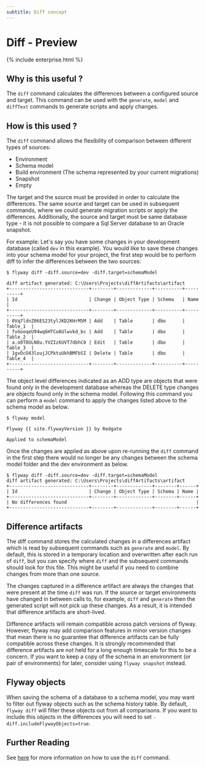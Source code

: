 ```yaml
---
subtitle: Diff concept
---
```


# Diff - Preview

{% include enterprise.html %}

## Why is this useful ?

The `diff` command calculates the differences between a configured source and target. This command can be used with the `generate`, `model` and `diffText` commands to generate scripts and apply changes.

## How is this used ?

The `diff` command allows the flexibility of comparison between different types of sources:
 - Environment
 - Schema model
 - Build environment (The schema represented by your current migrations)
 - Snapshot
 - Empty

The target and the source must be provided in order to calculate the differences. The same source and target can be used in subsequent commands, where we could generate migration scripts or apply the differences. Additionally, the source and target must be same database type - it is not possible to compare a Sql Server database to an Oracle snapshot.

For example: Let's say you have some changes in your development database (called `dev` in this example). You would like to save these changes into your schema model for your project, the first step would be to perform diff to infer the differences between the two sources:

```
$ flyway diff -diff.source=dev -diff.target=schemaModel

diff artifact generated: C:\Users\Projects\diffArtifacts\artifact
+-----------------------------+--------+-------------+----------+----------+
| Id                          | Change | Object Type | Schema   | Name     |
+-----------------------------+--------+-------------+----------+----------+
| 0Vq7ldnZ06ES23tylJKD2KHrM5M | Add    | Table       | dbo      | Table_1  |
| fvGooqeU94wq6HTCoAUlwvkd_bc | Add    | Table       | dbo      | Table_2  |
| a.o0T8ULN8u.YVZIz6UVT7dbhC0 | Edit   | Table       | dbo      | Table_3  |
| 1gvOcO43loujJCPktuUkhBMFbSI | Delete | Table       | dbo      | Table_4  |
+-----------------------------+--------+-------------+----------+----------+
```

The object level differences indicated as an ADD type are objects that were found only in the development database whereas the
DELETE type changes are objects found only in the schema model. Following this command you can perform a `model`
command to apply the changes listed above to the schema model as below.

```
$ flyway model

Flyway {{ site.flywayVersion }} by Redgate

Applied to schemaModel
```

Once the changes are applied as above upon re-running the `diff` command in the first step there would no longer be any
changes between the schema model folder and the dev environment as below.

```
$ flyway diff -diff.source=dev -diff.target=schemaModel
diff artifact generated: C:\Users\Projects\diffArtifacts\artifact
+-----------------------------+--------+-------------+--------+------+
| Id                          | Change | Object Type | Schema | Name |
+-----------------------------+--------+-------------+--------+------+
| No differences found                                               |
+-----------------------------+--------+-------------+--------+------+
```

## Difference artifacts

The diff command stores the calculated changes in a differences artifact which is read by subsequent commands such as `generate` and `model`. By default, this is stored in a temporary location and overwritten after each run of `diff`, but you can specify where `diff` and the subsequent commands should look for this file. This might be useful if you need to combine changes from more than one source.

The changes captured in a difference artifact are always the changes that were present at the time `diff` was run. If the source or target environments have changed in between calls to, for example, `diff` and `generate` then the generated script will not pick up these changes. As a result, it is intended that difference artifacts are short-lived. 

Difference artifacts will remain compatible across patch versions of flyway. However, flyway may add comparison features in minor version changes that mean there is no guarantee that difference artifacts can be fully compatible across these changes. It is strongly recommended that difference artifacts are not held for a long enough timescale for this to be a concern. If you want to keep a copy of the schema in an environment (or pair of environments) for later, consider using `flyway snapshot` instead.

## Flyway objects
When saving the schema of a database to a schema model, you may want to filter out flyway objects such as the schema history table. By default, `flyway diff` will filter these objects out from all comparisons. If you want to include this objects in the differences you will need to set `-diff.includeFlywayObjects=true`.

## Further Reading
See [here](<Usage/Command-line/Command-line - diff>) for more information on how to use the `diff` command.